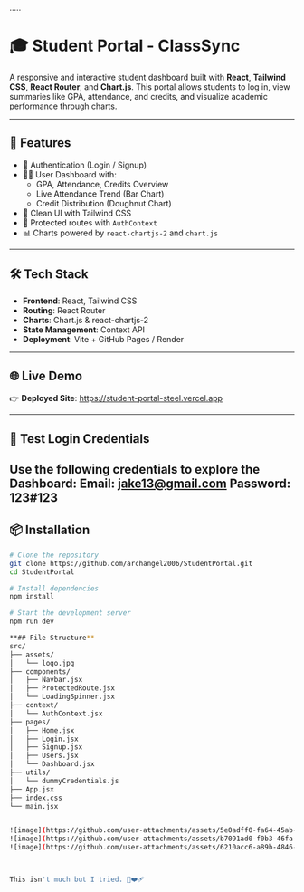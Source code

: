 .....
# 🎓 Student Portal - ClassSync

A responsive and interactive student dashboard built with **React**, **Tailwind CSS**, **React Router**, and **Chart.js**. This portal allows students to log in, view summaries like GPA, attendance, and credits, and visualize academic performance through charts.

---

## 🚀 Features

- 🔐 Authentication (Login / Signup)
- 🧑‍🎓 User Dashboard with:
  - GPA, Attendance, Credits Overview
  - Live Attendance Trend (Bar Chart)
  - Credit Distribution (Doughnut Chart)
- 🌈 Clean UI with Tailwind CSS 
- 🔄 Protected routes with `AuthContext`
- 📊 Charts powered by `react-chartjs-2` and `chart.js`

---

## 🛠️ Tech Stack

- **Frontend**: React, Tailwind CSS
- **Routing**: React Router
- **Charts**: Chart.js & react-chartjs-2
- **State Management**: Context API
- **Deployment**: Vite + GitHub Pages / Render

---
## 🌐 Live Demo

👉 **Deployed Site**: https://student-portal-steel.vercel.app

---

## 🔑 Test Login Credentials

Use the following credentials to explore the Dashboard:
Email: jake13@gmail.com
Password: 123#123
----

## 📦 Installation
```bash
# Clone the repository
git clone https://github.com/archangel2006/StudentPortal.git
cd StudentPortal

# Install dependencies
npm install

# Start the development server
npm run dev

**## File Structure**
src/
├── assets/
│   └── logo.jpg
├── components/
│   ├── Navbar.jsx
│   ├── ProtectedRoute.jsx
│   └── LoadingSpinner.jsx
├── context/
│   └── AuthContext.jsx
├── pages/
│   ├── Home.jsx
│   ├── Login.jsx
│   ├── Signup.jsx
│   ├── Users.jsx
│   └── Dashboard.jsx
├── utils/
│   └── dummyCredentials.js
├── App.jsx
├── index.css          
└── main.jsx


![image](https://github.com/user-attachments/assets/5e0adff0-fa64-45ab-9149-05125d62bf09)
![image](https://github.com/user-attachments/assets/b7091ad0-f0b3-46fa-a1ef-417e5474cb10)
![image](https://github.com/user-attachments/assets/6210acc6-a89b-4846-a34d-ed5795315c12)



This isn't much but I tried. 🫠❤️‍🩹
